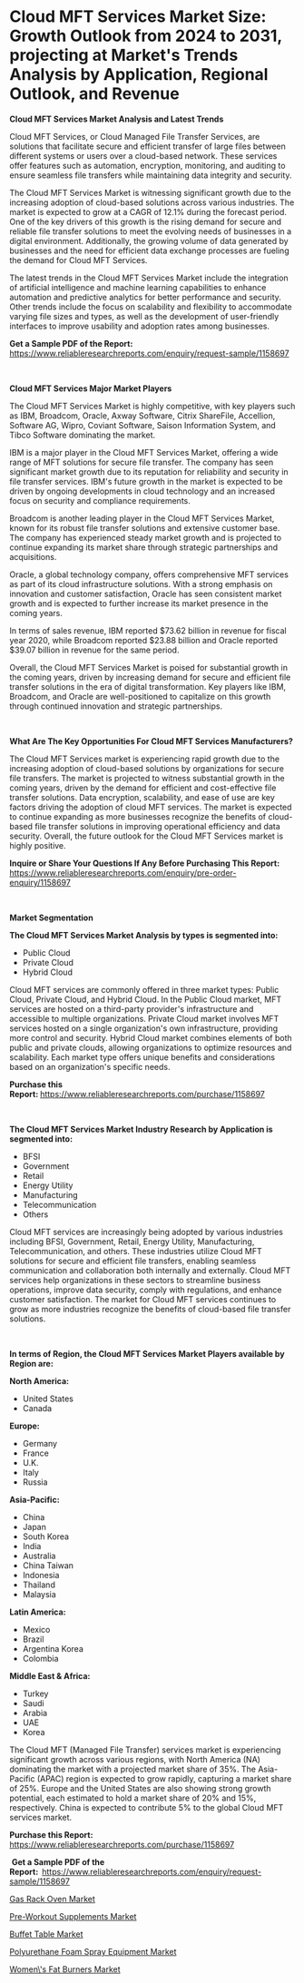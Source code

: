<p><h1>Cloud MFT Services Market Size: Growth Outlook from 2024 to 2031, projecting at Market's Trends Analysis by Application, Regional Outlook, and Revenue</h1></p><p><strong>Cloud MFT Services Market Analysis and Latest Trends</strong></p>
<p><p>Cloud MFT Services, or Cloud Managed File Transfer Services, are solutions that facilitate secure and efficient transfer of large files between different systems or users over a cloud-based network. These services offer features such as automation, encryption, monitoring, and auditing to ensure seamless file transfers while maintaining data integrity and security.</p><p>The Cloud MFT Services Market is witnessing significant growth due to the increasing adoption of cloud-based solutions across various industries. The market is expected to grow at a CAGR of 12.1% during the forecast period. One of the key drivers of this growth is the rising demand for secure and reliable file transfer solutions to meet the evolving needs of businesses in a digital environment. Additionally, the growing volume of data generated by businesses and the need for efficient data exchange processes are fueling the demand for Cloud MFT Services.</p><p>The latest trends in the Cloud MFT Services Market include the integration of artificial intelligence and machine learning capabilities to enhance automation and predictive analytics for better performance and security. Other trends include the focus on scalability and flexibility to accommodate varying file sizes and types, as well as the development of user-friendly interfaces to improve usability and adoption rates among businesses.</p></p>
<p><strong>Get a Sample PDF of the Report:&nbsp;</strong> <a href="https://www.reliableresearchreports.com/enquiry/request-sample/1158697">https://www.reliableresearchreports.com/enquiry/request-sample/1158697</a></p>
<p>&nbsp;</p>
<p><strong>Cloud MFT Services Major Market Players</strong></p>
<p><p>The Cloud MFT Services Market is highly competitive, with key players such as IBM, Broadcom, Oracle, Axway Software, Citrix ShareFile, Accellion, Software AG, Wipro, Coviant Software, Saison Information System, and Tibco Software dominating the market. </p><p>IBM is a major player in the Cloud MFT Services Market, offering a wide range of MFT solutions for secure file transfer. The company has seen significant market growth due to its reputation for reliability and security in file transfer services. IBM's future growth in the market is expected to be driven by ongoing developments in cloud technology and an increased focus on security and compliance requirements.</p><p>Broadcom is another leading player in the Cloud MFT Services Market, known for its robust file transfer solutions and extensive customer base. The company has experienced steady market growth and is projected to continue expanding its market share through strategic partnerships and acquisitions.</p><p>Oracle, a global technology company, offers comprehensive MFT services as part of its cloud infrastructure solutions. With a strong emphasis on innovation and customer satisfaction, Oracle has seen consistent market growth and is expected to further increase its market presence in the coming years.</p><p>In terms of sales revenue, IBM reported $73.62 billion in revenue for fiscal year 2020, while Broadcom reported $23.88 billion and Oracle reported $39.07 billion in revenue for the same period.</p><p>Overall, the Cloud MFT Services Market is poised for substantial growth in the coming years, driven by increasing demand for secure and efficient file transfer solutions in the era of digital transformation. Key players like IBM, Broadcom, and Oracle are well-positioned to capitalize on this growth through continued innovation and strategic partnerships.</p></p>
<p>&nbsp;</p>
<p><strong>What Are The Key Opportunities For Cloud MFT Services Manufacturers?</strong></p>
<p><p>The Cloud MFT Services market is experiencing rapid growth due to the increasing adoption of cloud-based solutions by organizations for secure file transfers. The market is projected to witness substantial growth in the coming years, driven by the demand for efficient and cost-effective file transfer solutions. Data encryption, scalability, and ease of use are key factors driving the adoption of cloud MFT services. The market is expected to continue expanding as more businesses recognize the benefits of cloud-based file transfer solutions in improving operational efficiency and data security. Overall, the future outlook for the Cloud MFT Services market is highly positive.</p></p>
<p><strong>Inquire or Share Your Questions If Any Before Purchasing This Report:</strong> <a href="https://www.reliableresearchreports.com/enquiry/pre-order-enquiry/1158697">https://www.reliableresearchreports.com/enquiry/pre-order-enquiry/1158697</a></p>
<p>&nbsp;</p>
<p><strong>Market Segmentation</strong></p>
<p><strong>The Cloud MFT Services Market Analysis by types is segmented into:</strong></p>
<p><ul><li>Public Cloud</li><li>Private Cloud</li><li>Hybrid Cloud</li></ul></p>
<p><p>Cloud MFT services are commonly offered in three market types: Public Cloud, Private Cloud, and Hybrid Cloud. In the Public Cloud market, MFT services are hosted on a third-party provider's infrastructure and accessible to multiple organizations. Private Cloud market involves MFT services hosted on a single organization's own infrastructure, providing more control and security. Hybrid Cloud market combines elements of both public and private clouds, allowing organizations to optimize resources and scalability. Each market type offers unique benefits and considerations based on an organization's specific needs.</p></p>
<p><strong>Purchase this Report:&nbsp;</strong><a href="https://www.reliableresearchreports.com/purchase/1158697">https://www.reliableresearchreports.com/purchase/1158697</a></p>
<p>&nbsp;</p>
<p><strong>The Cloud MFT Services Market Industry Research by Application is segmented into:</strong></p>
<p><ul><li>BFSI</li><li>Government</li><li>Retail</li><li>Energy Utility</li><li>Manufacturing</li><li>Telecommunication</li><li>Others</li></ul></p>
<p><p>Cloud MFT services are increasingly being adopted by various industries including BFSI, Government, Retail, Energy Utility, Manufacturing, Telecommunication, and others. These industries utilize Cloud MFT solutions for secure and efficient file transfers, enabling seamless communication and collaboration both internally and externally. Cloud MFT services help organizations in these sectors to streamline business operations, improve data security, comply with regulations, and enhance customer satisfaction. The market for Cloud MFT services continues to grow as more industries recognize the benefits of cloud-based file transfer solutions.</p></p>
<p>&nbsp;</p>
<p><strong>In terms of Region, the Cloud MFT Services Market Players available by Region are:</strong></p>
<p>
    <p> <strong> North America: </strong>
        <ul>
            <li>United States</li>
            <li>Canada</li>
        </ul>
        </p> 
    <p> <strong> Europe: </strong>
        <ul>
            <li>Germany</li>
            <li>France</li>
            <li>U.K.</li>
            <li>Italy</li>
            <li>Russia</li>
        </ul>
        </p> 
    <p> <strong> Asia-Pacific: </strong>
        <ul>
            <li>China</li>
            <li>Japan</li>
            <li>South Korea</li>
            <li>India</li>
            <li>Australia</li>
            <li>China Taiwan</li>
            <li>Indonesia</li>
            <li>Thailand</li>
            <li>Malaysia</li>
        </ul>
        </p> 
    <p> <strong> Latin America: </strong>
        <ul>
            <li>Mexico</li>
            <li>Brazil</li>
            <li>Argentina Korea</li>
            <li>Colombia</li>
        </ul>
        </p> 
    <p> <strong> Middle East & Africa: </strong>
        <ul>
            <li>Turkey</li>
            <li>Saudi</li>
            <li>Arabia</li>
            <li>UAE</li>
            <li>Korea</li>
        </ul>
    </p>
    </p>
<p><p>The Cloud MFT (Managed File Transfer) services market is experiencing significant growth across various regions, with North America (NA) dominating the market with a projected market share of 35%. The Asia-Pacific (APAC) region is expected to grow rapidly, capturing a market share of 25%. Europe and the United States are also showing strong growth potential, each estimated to hold a market share of 20% and 15%, respectively. China is expected to contribute 5% to the global Cloud MFT services market.</p></p>
<p><strong>Purchase this Report: </strong><a href="https://www.reliableresearchreports.com/purchase/1158697">https://www.reliableresearchreports.com/purchase/1158697</a></p>
<p>&nbsp;<strong>Get a Sample PDF of the Report:&nbsp;&nbsp;</strong><a href="https://www.reliableresearchreports.com/enquiry/request-sample/1158697">https://www.reliableresearchreports.com/enquiry/request-sample/1158697</a></p>
<p><strong></strong></p>
<p><p><a href="https://medium.com/@joanobrien1990/gas-rack-oven-market-analysis-and-sze-forecasted-for-period-from-2024-to-2031-fe4fb64c3ff6">Gas Rack Oven Market</a></p><p><a href="https://github.com/abdelrhmankishk22/Market-Research-Report-List-3/blob/main/pre-workout-supplements-market.md">Pre-Workout Supplements Market</a></p><p><a href="https://medium.com/@kathyfisher51/buffet-table-market-competitive-analysis-market-trends-and-forecast-to-2031-004c06f1927f">Buffet Table Market</a></p><p><a href="https://medium.com/@joanobrien1990/polyurethane-foam-spray-equipment-market-research-report-its-history-and-forecast-2024-to-2031-3bcb0690bd13">Polyurethane Foam Spray Equipment Market</a></p><p><a href="https://github.com/ChiragRp1/Market-Research-Report-List-3/blob/main/womens-fat-burners-market.md">Women\'s Fat Burners Market</a></p></p>